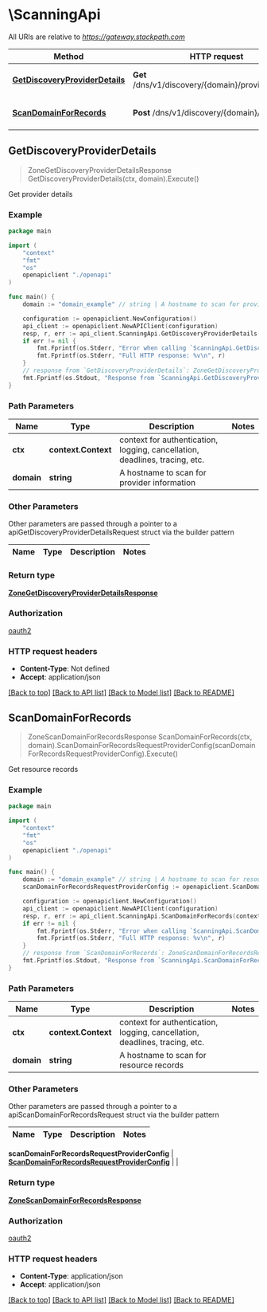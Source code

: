 # \ScanningApi

All URIs are relative to *https://gateway.stackpath.com*

Method | HTTP request | Description
------------- | ------------- | -------------
[**GetDiscoveryProviderDetails**](ScanningApi.md#GetDiscoveryProviderDetails) | **Get** /dns/v1/discovery/{domain}/provider_details | Get provider details
[**ScanDomainForRecords**](ScanningApi.md#ScanDomainForRecords) | **Post** /dns/v1/discovery/{domain}/records | Get resource records



## GetDiscoveryProviderDetails

> ZoneGetDiscoveryProviderDetailsResponse GetDiscoveryProviderDetails(ctx, domain).Execute()

Get provider details



### Example

```go
package main

import (
    "context"
    "fmt"
    "os"
    openapiclient "./openapi"
)

func main() {
    domain := "domain_example" // string | A hostname to scan for provider information

    configuration := openapiclient.NewConfiguration()
    api_client := openapiclient.NewAPIClient(configuration)
    resp, r, err := api_client.ScanningApi.GetDiscoveryProviderDetails(context.Background(), domain).Execute()
    if err != nil {
        fmt.Fprintf(os.Stderr, "Error when calling `ScanningApi.GetDiscoveryProviderDetails``: %v\n", err)
        fmt.Fprintf(os.Stderr, "Full HTTP response: %v\n", r)
    }
    // response from `GetDiscoveryProviderDetails`: ZoneGetDiscoveryProviderDetailsResponse
    fmt.Fprintf(os.Stdout, "Response from `ScanningApi.GetDiscoveryProviderDetails`: %v\n", resp)
}
```

### Path Parameters


Name | Type | Description  | Notes
------------- | ------------- | ------------- | -------------
**ctx** | **context.Context** | context for authentication, logging, cancellation, deadlines, tracing, etc.
**domain** | **string** | A hostname to scan for provider information | 

### Other Parameters

Other parameters are passed through a pointer to a apiGetDiscoveryProviderDetailsRequest struct via the builder pattern


Name | Type | Description  | Notes
------------- | ------------- | ------------- | -------------


### Return type

[**ZoneGetDiscoveryProviderDetailsResponse**](zoneGetDiscoveryProviderDetailsResponse.md)

### Authorization

[oauth2](../README.md#oauth2)

### HTTP request headers

- **Content-Type**: Not defined
- **Accept**: application/json

[[Back to top]](#) [[Back to API list]](../README.md#documentation-for-api-endpoints)
[[Back to Model list]](../README.md#documentation-for-models)
[[Back to README]](../README.md)


## ScanDomainForRecords

> ZoneScanDomainForRecordsResponse ScanDomainForRecords(ctx, domain).ScanDomainForRecordsRequestProviderConfig(scanDomainForRecordsRequestProviderConfig).Execute()

Get resource records



### Example

```go
package main

import (
    "context"
    "fmt"
    "os"
    openapiclient "./openapi"
)

func main() {
    domain := "domain_example" // string | A hostname to scan for resource records
    scanDomainForRecordsRequestProviderConfig := openapiclient.ScanDomainForRecordsRequestProviderConfig{DnsProvider: openapiclient.zoneDnsProvider{}, AuthenticationUser: "AuthenticationUser_example", ApiKey: "ApiKey_example"} // ScanDomainForRecordsRequestProviderConfig | 

    configuration := openapiclient.NewConfiguration()
    api_client := openapiclient.NewAPIClient(configuration)
    resp, r, err := api_client.ScanningApi.ScanDomainForRecords(context.Background(), domain, scanDomainForRecordsRequestProviderConfig).Execute()
    if err != nil {
        fmt.Fprintf(os.Stderr, "Error when calling `ScanningApi.ScanDomainForRecords``: %v\n", err)
        fmt.Fprintf(os.Stderr, "Full HTTP response: %v\n", r)
    }
    // response from `ScanDomainForRecords`: ZoneScanDomainForRecordsResponse
    fmt.Fprintf(os.Stdout, "Response from `ScanningApi.ScanDomainForRecords`: %v\n", resp)
}
```

### Path Parameters


Name | Type | Description  | Notes
------------- | ------------- | ------------- | -------------
**ctx** | **context.Context** | context for authentication, logging, cancellation, deadlines, tracing, etc.
**domain** | **string** | A hostname to scan for resource records | 

### Other Parameters

Other parameters are passed through a pointer to a apiScanDomainForRecordsRequest struct via the builder pattern


Name | Type | Description  | Notes
------------- | ------------- | ------------- | -------------

 **scanDomainForRecordsRequestProviderConfig** | [**ScanDomainForRecordsRequestProviderConfig**](ScanDomainForRecordsRequestProviderConfig.md) |  | 

### Return type

[**ZoneScanDomainForRecordsResponse**](zoneScanDomainForRecordsResponse.md)

### Authorization

[oauth2](../README.md#oauth2)

### HTTP request headers

- **Content-Type**: application/json
- **Accept**: application/json

[[Back to top]](#) [[Back to API list]](../README.md#documentation-for-api-endpoints)
[[Back to Model list]](../README.md#documentation-for-models)
[[Back to README]](../README.md)

